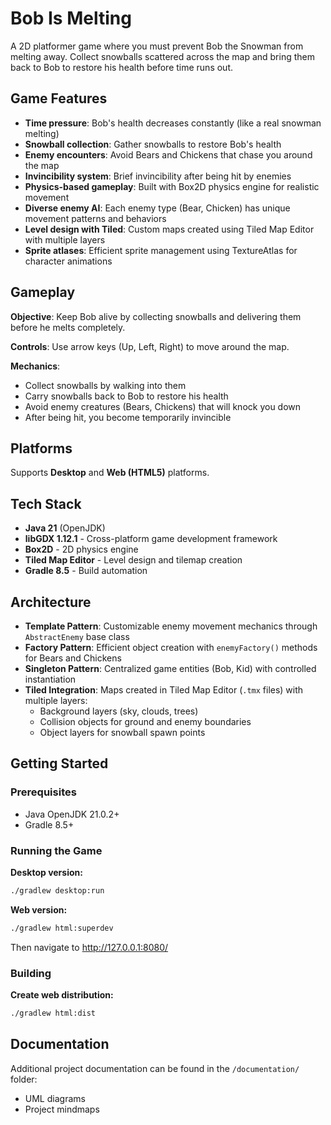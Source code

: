 # Bob Is Melting

A 2D platformer game where you must prevent Bob the Snowman from melting away. Collect snowballs scattered across the map and bring them back to Bob to restore his health before time runs out.

## Game Features

- **Time pressure**: Bob's health decreases constantly (like a real snowman melting)
- **Snowball collection**: Gather snowballs to restore Bob's health
- **Enemy encounters**: Avoid Bears and Chickens that chase you around the map
- **Invincibility system**: Brief invincibility after being hit by enemies
- **Physics-based gameplay**: Built with Box2D physics engine for realistic movement
- **Diverse enemy AI**: Each enemy type (Bear, Chicken) has unique movement patterns and behaviors
- **Level design with Tiled**: Custom maps created using Tiled Map Editor with multiple layers
- **Sprite atlases**: Efficient sprite management using TextureAtlas for character animations

## Gameplay

**Objective**: Keep Bob alive by collecting snowballs and delivering them before he melts completely.

**Controls**: Use arrow keys (Up, Left, Right) to move around the map.

**Mechanics**:
- Collect snowballs by walking into them
- Carry snowballs back to Bob to restore his health
- Avoid enemy creatures (Bears, Chickens) that will knock you down
- After being hit, you become temporarily invincible

## Platforms

Supports **Desktop** and **Web (HTML5)** platforms.

## Tech Stack

- **Java 21** (OpenJDK)
- **libGDX 1.12.1** - Cross-platform game development framework
- **Box2D** - 2D physics engine
- **Tiled Map Editor** - Level design and tilemap creation
- **Gradle 8.5** - Build automation

## Architecture

- **Template Pattern**: Customizable enemy movement mechanics through `AbstractEnemy` base class
- **Factory Pattern**: Efficient object creation with `enemyFactory()` methods for Bears and Chickens
- **Singleton Pattern**: Centralized game entities (Bob, Kid) with controlled instantiation
- **Tiled Integration**: Maps created in Tiled Map Editor (`.tmx` files) with multiple layers:
  - Background layers (sky, clouds, trees)
  - Collision objects for ground and enemy boundaries  
  - Object layers for snowball spawn points

## Getting Started

### Prerequisites

- Java OpenJDK 21.0.2+
- Gradle 8.5+

### Running the Game

**Desktop version:**
```sh
./gradlew desktop:run
```

**Web version:**
```sh
./gradlew html:superdev
```
Then navigate to http://127.0.0.1:8080/

### Building

**Create web distribution:**
```sh
./gradlew html:dist
```

## Documentation

Additional project documentation can be found in the `/documentation/` folder:
- UML diagrams
- Project mindmaps
